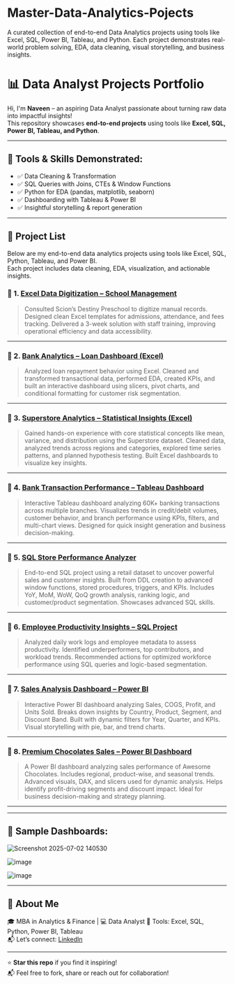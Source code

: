 # Master-Data-Analytics-Pojects
A curated collection of end-to-end Data Analytics projects using tools like Excel, SQL, Power BI, Tableau, and Python. Each project demonstrates real-world problem solving, EDA, data cleaning, visual storytelling, and business insights.

# 📊 Data Analyst Projects Portfolio

Hi, I'm **Naveen** – an aspiring Data Analyst passionate about turning raw data into impactful insights!  
This repository showcases **end-to-end projects** using tools like **Excel, SQL, Power BI, Tableau, and Python**.

---

## 🔧 Tools & Skills Demonstrated:
- ✅ Data Cleaning & Transformation
- ✅ SQL Queries with Joins, CTEs & Window Functions
- ✅ Python for EDA (pandas, matplotlib, seaborn)
- ✅ Dashboarding with Tableau & Power BI
- ✅ Insightful storytelling & report generation

---
## 📁 Project List

Below are my end-to-end data analytics projects using tools like Excel, SQL, Python, Tableau, and Power BI.  
Each project includes data cleaning, EDA, visualization, and actionable insights. 

### 🔹 1. [Excel Data Digitization – School Management](https://github.com/Naveen-Insightor/excel-data-digitization-school-management)
> Consulted Scion’s Destiny Preschool to digitize manual records. Designed clean Excel templates for admissions, attendance, and fees tracking. Delivered a 3-week solution with staff training, improving operational efficiency and data accessibility.

---

### 🔹 2. [Bank Analytics – Loan Dashboard (Excel)](https://github.com/Naveen-Insightor/Bank-Analytics-loan-dashboard-excel)
> Analyzed loan repayment behavior using Excel. Cleaned and transformed transactional data, performed EDA, created KPIs, and built an interactive dashboard using slicers, pivot charts, and conditional formatting for customer risk segmentation.

---

### 🔹 3. [Superstore Analytics – Statistical Insights (Excel)](https://github.com/Naveen-Insightor/superstore-analytics-statistical-insights)
> Gained hands-on experience with core statistical concepts like mean, variance, and distribution using the Superstore dataset. Cleaned data, analyzed trends across regions and categories, explored time series patterns, and planned hypothesis testing. Built Excel dashboards to visualize key insights.

---

### 🔹 4. [Bank Transaction Performance – Tableau Dashboard](https://github.com/Naveen-Insightor/Tableau-Bank-Transaction-Performance)
> Interactive Tableau dashboard analyzing 60K+ banking transactions across multiple branches. Visualizes trends in credit/debit volumes, customer behavior, and branch performance using KPIs, filters, and multi-chart views. Designed for quick insight generation and business decision-making.

---

### 🔹 5. [SQL Store Performance Analyzer](https://github.com/Naveen-Insightor/SQL-store-performance-analyzer)
> End-to-end SQL project using a retail dataset to uncover powerful sales and customer insights. Built from DDL creation to advanced window functions, stored procedures, triggers, and KPIs. Includes YoY, MoM, WoW, QoQ growth analysis, ranking logic, and customer/product segmentation. Showcases advanced SQL skills.

---

### 🔹 6. [Employee Productivity Insights – SQL Project](https://github.com/Naveen-Insightor/employee-productivity-insights-sql)
> Analyzed daily work logs and employee metadata to assess productivity. Identified underperformers, top contributors, and workload trends. Recommended actions for optimized workforce performance using SQL queries and logic-based segmentation.

---

### 🔹 7. [Sales Analysis Dashboard – Power BI](https://github.com/Naveen-Insightor/Sales-Analysis-Dashboard-PowerBI)
> Interactive Power BI dashboard analyzing Sales, COGS, Profit, and Units Sold. Breaks down insights by Country, Product, Segment, and Discount Band. Built with dynamic filters for Year, Quarter, and KPIs. Visual storytelling with pie, bar, and trend charts.

---

### 🔹 8. [Premium Chocolates Sales – Power BI Dashboard](https://github.com/Naveen-Insightor/Premium-chocolates-sales-dashboard)
> A Power BI dashboard analyzing sales performance of Awesome Chocolates. Includes regional, product-wise, and seasonal trends. Advanced visuals, DAX, and slicers used for dynamic analysis. Helps identify profit-driving segments and discount impact. Ideal for business decision-making and strategy planning.

---

---

## 📸 Sample Dashboards:
![Screenshot 2025-07-02 140530](https://github.com/user-attachments/assets/b97028cb-c013-4245-b291-70d0aaee9412)

![image](https://github.com/user-attachments/assets/4f77b09e-4036-4b75-a15e-a5fae0e4dfbe)

![image](https://github.com/user-attachments/assets/990d23b1-9625-43de-a0c1-84c8504f6847)


---

## 🧠 About Me
🎓 MBA in Analytics & Finance | 💻 Data Analyst 
📌 Tools: Excel, SQL, Python, Power BI, Tableau  
📬 Let’s connect: [LinkedIn](https://www.linkedin.com/in/YOUR-LINK)

---

⭐️ **Star this repo** if you find it inspiring!  
📬 Feel free to fork, share or reach out for collaboration!
